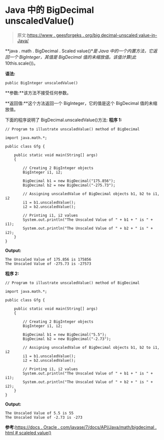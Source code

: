 # Java 中的 BigDecimal unscaledValue()

> 原文:[https://www . geesforgeks . org/big decimal-unscaled value-in-Java/](https://www.geeksforgeeks.org/bigdecimal-unscaledvalue-in-java/)

**java . math . BigDecimal . Scaled value()**是 Java 中的一个内置方法，它返回一个 BigInteger，其值是 BigDecimal 值的未缩放值。该值计算(此* 10this.scale())。

**语法:**

```
public BigInteger unscaledValue()

```

**参数:**该方法不接受任何参数。

**返回值:**这个方法返回一个 BigInteger，它的值是这个 BigDecimal 值的未缩放值。

下面的程序说明了 BigDecimal.unscaledValue()方法:
**程序 1:**

```
// Program to illustrate unscaledValue() method of BigDecimal 

import java.math.*;

public class Gfg {

    public static void main(String[] args)
    {

        // Creating 2 BigInteger objects
        BigInteger i1, i2;

        BigDecimal b1 = new BigDecimal("175.856");
        BigDecimal b2 = new BigDecimal("-275.73");

        // Assigning unscaledValue of BigDecimal objects b1, b2 to i1, i2
        i1 = b1.unscaledValue();
        i2 = b2.unscaledValue();

        // Printing i1, i2 values
        System.out.println("The Unscaled Value of " + b1 + " is " + i1);
        System.out.println("The Unscaled Value of " + b2 + " is " + i2);
    }
}
```

**Output:**

```
The Unscaled Value of 175.856 is 175856
The Unscaled Value of -275.73 is -27573

```

**程序 2:**

```
// Program to illustrate unscaledValue() method of BigDecimal 

import java.math.*;

public class Gfg {

    public static void main(String[] args)
    {

        // Creating 2 BigInteger objects
        BigInteger i1, i2;

        BigDecimal b1 = new BigDecimal("5.5");
        BigDecimal b2 = new BigDecimal("-2.73");

        // Assigning unscaledValue of BigDecimal objects b1, b2 to i1, i2
        i1 = b1.unscaledValue();
        i2 = b2.unscaledValue();

        // Printing i1, i2 values
        System.out.println("The Unscaled Value of " + b1 + " is " + i1);
        System.out.println("The Unscaled Value of " + b2 + " is " + i2);
    }
}
```

**Output:**

```
The Unscaled Value of 5.5 is 55
The Unscaled Value of -2.73 is -273

```

**参考:**[https://docs . Oracle . com/javase/7/docs/API/Java/math/bigdecimal . html # scaleled value()](https://docs.oracle.com/javase/7/docs/api/java/math/BigDecimal.html#unscaledValue())